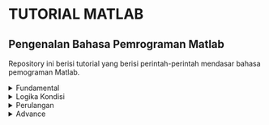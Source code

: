 # **TUTORIAL MATLAB**
## Pengenalan Bahasa Pemrograman Matlab

Repository ini berisi tutorial yang berisi perintah-perintah mendasar bahasa pemograman Matlab.

<details>
<summary>Fundamental</summary>

- [Membuat `Hello World`](tutorial_matlab/blob/main/tutorial/hello_world.m)
- [Meminta `input`](https://github.com/adh182/tutorial_matlab/blob/main/tutorial/input_.m)
- [Membuat output dengan menggunakan `disp`](https://github.com/adh182/tutorial_matlab/blob/main/tutorial/disp_.m)
- [Membuat matriks/array](https://github.com/adh182/tutorial_matlab/blob/main/tutorial/matriks.m)
    -  [Contoh lain membuat matriks](https://github.com/adh182/tutorial_matlab/blob/main/tutorial/matriks2.m)
- [Mendefinisikan sebuah function](https://github.com/rfajri27/proyek_fisika_komputasi/tree/main/tutorial-matlab/function_.m)
    - [Menghitung luas lingkaran](https://github.com/rfajri27/proyek_fisika_komputasi/tree/main/tutorial-matlab/luaslingkaran.m)
    - [Menghitung luas persegi](https://github.com/rfajri27/proyek_fisika_komputasi/tree/main/tutorial-matlab/luaspersegi.m)

</details>

<details>
<summary>Logika Kondisi</summary>

- [Kondisi `if`](https://github.com/rfajri27/proyek_fisika_komputasi/tree/main/tutorial-matlab/ifStatement.m)

</details>

<details>
<summary>Perulangan</summary>

- [Perulangan `while`](https://github.com/rfajri27/proyek_fisika_komputasi/tree/main/tutorial-matlab/whileLoop.m)
- [Perulangan `for`](https://github.com/rfajri27/proyek_fisika_komputasi/tree/main/tutorial-matlab/forLoop.m)

</details>

<details>
<summary>Advance</summary>

- [Membuat plot](https://github.com/rfajri27/proyek_fisika_komputasi/tree/main/tutorial-matlab/Plot.m)
    - [Subplot](https://github.com/rfajri27/proyek_fisika_komputasi/tree/main/tutorial-matlab/Subplot.m)
    - [Penggunaan `hold`](https://github.com/rfajri27/proyek_fisika_komputasi/tree/main/tutorial-matlab/holdOnOff.m)
- [Control flow](https://github.com/rfajri27/proyek_fisika_komputasi/tree/main/tutorial-matlab/controlFlow.m)

</details>
